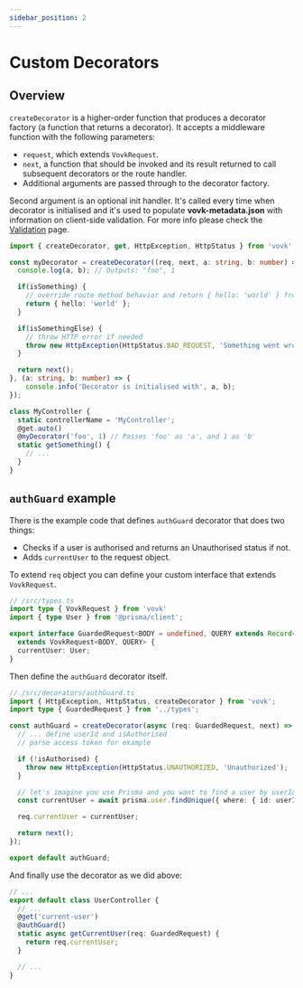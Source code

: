 ```yaml
---
sidebar_position: 2
---
```


# Custom Decorators

## Overview

`createDecorator` is a higher-order function that produces a decorator factory (a function that returns a decorator). It accepts a middleware function with the following parameters:


- `request`, which extends `VovkRequest`.
- `next`, a function that should be invoked and its result returned to call subsequent decorators or the route handler.
- Additional arguments are passed through to the decorator factory.

Second argument is an optional init handler. It's called every time when decorator is initialised and it's used to populate **vovk-metadata.json** with information on client-side validation. For more info please check the [Validation](validation) page.

```ts
import { createDecorator, get, HttpException, HttpStatus } from 'vovk';

const myDecorator = createDecorator((req, next, a: string, b: number) => {
  console.log(a, b); // Outputs: "foo", 1

  if(isSomething) { 
    // override route method behavior and return { hello: 'world' } from the endpoint
    return { hello: 'world' };
  }

  if(isSomethingElse) {
    // throw HTTP error if needed
    throw new HttpException(HttpStatus.BAD_REQUEST, 'Something went wrong');
  }

  return next();
}, (a: string, b: number) => {
    console.info('Decorator is initialised with', a, b);
});

class MyController {
  static controllerName = 'MyController';
  @get.auto()
  @myDecorator('foo', 1) // Passes 'foo' as 'a', and 1 as 'b'
  static getSomething() {
    // ...
  }
}
```

## `authGuard` example

There is the example code that defines `authGuard` decorator that does two things:

- Checks if a user is authorised and returns an Unauthorised status if not.
- Adds `currentUser` to the request object.

To extend `req` object you can define your custom interface that extends `VovkRequest`.

```ts
// /src/types.ts
import type { VovkRequest } from 'vovk'
import { type User } from '@prisma/client';

export interface GuardedRequest<BODY = undefined, QUERY extends Record<string, string> | undefined = undefined>
  extends VovkRequest<BODY, QUERY> {
  currentUser: User;
}

```

Then define the `authGuard` decorator itself.

```ts
// /src/decorators/authGuard.ts
import { HttpException, HttpStatus, createDecorator } from 'vovk';
import type { GuardedRequest } from '../types';

const authGuard = createDecorator(async (req: GuardedRequest, next) => {
  // ... define userId and isAuthorised
  // parse access token for example

  if (!isAuthorised) {
    throw new HttpException(HttpStatus.UNAUTHORIZED, 'Unauthorized');
  }

  // let's imagine you use Prisma and you want to find a user by userId
  const currentUser = await prisma.user.findUnique({ where: { id: userId } });

  req.currentUser = currentUser;

  return next();
});

export default authGuard;
```

And finally use the decorator as we did above:

```ts
// ...
export default class UserController {
  // ...
  @get('current-user')
  @authGuard()
  static async getCurrentUser(req: GuardedRequest) {
    return req.currentUser;
  }

  // ...
}
```
